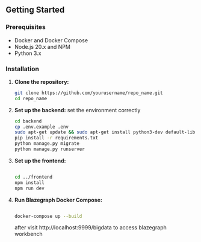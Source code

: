 ## Getting Started

### Prerequisites

- Docker and Docker Compose
- Node.js 20.x and NPM
- Python 3.x

### Installation

1. **Clone the repository:**
   ```bash
   git clone https://github.com/yourusername/repo_name.git
   cd repo_name
   ```
2. **Set up the backend:**
   set the environment correctly
   ```bash
   cd backend
   cp .env.example .env
   sudo apt-get update && sudo apt-get install python3-dev default-libmysqlclient-dev
   pip install -r requirements.txt
   python manage.py migrate
   python manage.py runserver
   ```

3. **Set up the frontend:**

   ```bash

   cd ../frontend
   npm install
   npm run dev
   ```

4. **Run Blazegraph Docker Compose:**

   ```bash

   docker-compose up --build
   ```
   after visit http://localhost:9999/bigdata to access blazegraph workbench
